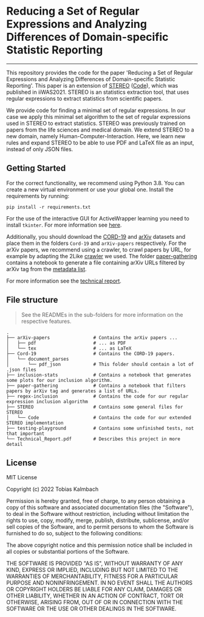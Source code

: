 # Reducing a Set of Regular Expressions and Analyzing Differences of Domain-specific Statistic Reporting

---
This repository provides the code for the paper 'Reducing a Set of Regular Expressions and Analyzing Differences of Domain-specific Statistic Reporting'.
This paper is an extension of [STEREO](https://arxiv.org/abs/2103.14124) ([Code](https://github.com/Foisunt/STEREO)), which was published in iiWAS2021.
STEREO is an statistics extraction tool, that uses regular expressions to extract statistics from scientific papers.

We provide code for finding a minimal set of regular expressions. In our case we apply this minimal set algorithm to the set of regular expressions used in STEREO to extract statistics.
STEREO was previously trained on papers from the life sciences and medical domain.
We extend STEREO to a new domain, namely Human-Computer-Interaction.
Here, we learn new rules and expand STEREO to be able to use PDF and LaTeX file as an input, instead of only JSON files.


## Getting Started
For the correct functionality, we recommend using Python 3.8. You can create a new virtual environment or use your global one.
Install the requirements by running:
``` shell
pip install -r requirements.txt
```
For the use of the interactive GUI for ActiveWrapper learning you need to install `tkinter`. For more information see [here](https://docs.python.org/3/library/tkinter.html).

Additionally, you should download the [CORD-19](https://www.kaggle.com/datasets/allen-institute-for-ai/CORD-19-research-challenge) and [arXiv](https://www.kaggle.com/datasets/Cornell-University/arxiv) datasets and place them in the folders `Cord-19` and `arXiv-papers` respectively.
For the arXiv papers, we recommend using a crawler, to crawl papers by URL, for example by adapting the 2Like [crawler](https://github.com/Data-Science-2Like/arXive-crawler) we used.
The folder [paper-gathering](paper-gathering) contains a notebook to generate a file containing arXiv URLs filtered by arXiv tag from the [metadata list](https://www.kaggle.com/datasets/Cornell-University/arxiv).

For more information see the [technical report](./Technical_Report.pdf).

## File structure

> See the READMEs in the sub-folders for more information on the respective features.

    .
    ├── arXiv-papers                # Contains the arXiv papers ...
    │   ├── pdf                     # ... as PDF
    │   └── tex                     # ... as LaTeX
    ├── Cord-19                     # Contains the CORD-19 papers.
    │   └── document_parses
    │       └── pdf_json            # This folder should contain a lot of .json files
    ├── inclusion-stats             # Contains a notebook that generates some plots for our inclusion algorithm.
    ├── paper-gathering             # Contains a notebook that filters papers by arXiv tag and generates a list of URLs.
    ├── regex-inclusion             # Contains the code for our regular expression inclusion algorithm
    ├── STEREO                      # Contains some general files for STEREO
    │   └── Code                    # Contains the code for our extended STEREO implementation
    ├── testing-playground          # Contains some unfinished tests, not that important
    └── Technical_Report.pdf        # Describes this project in more detail


## License
MIT License

Copyright (c) 2022 Tobias Kalmbach

Permission is hereby granted, free of charge, to any person obtaining a copy
of this software and associated documentation files (the "Software"), to deal
in the Software without restriction, including without limitation the rights
to use, copy, modify, merge, publish, distribute, sublicense, and/or sell
copies of the Software, and to permit persons to whom the Software is
furnished to do so, subject to the following conditions:

The above copyright notice and this permission notice shall be included in all
copies or substantial portions of the Software.

THE SOFTWARE IS PROVIDED "AS IS", WITHOUT WARRANTY OF ANY KIND, EXPRESS OR
IMPLIED, INCLUDING BUT NOT LIMITED TO THE WARRANTIES OF MERCHANTABILITY,
FITNESS FOR A PARTICULAR PURPOSE AND NONINFRINGEMENT. IN NO EVENT SHALL THE
AUTHORS OR COPYRIGHT HOLDERS BE LIABLE FOR ANY CLAIM, DAMAGES OR OTHER
LIABILITY, WHETHER IN AN ACTION OF CONTRACT, TORT OR OTHERWISE, ARISING FROM,
OUT OF OR IN CONNECTION WITH THE SOFTWARE OR THE USE OR OTHER DEALINGS IN THE
SOFTWARE.
